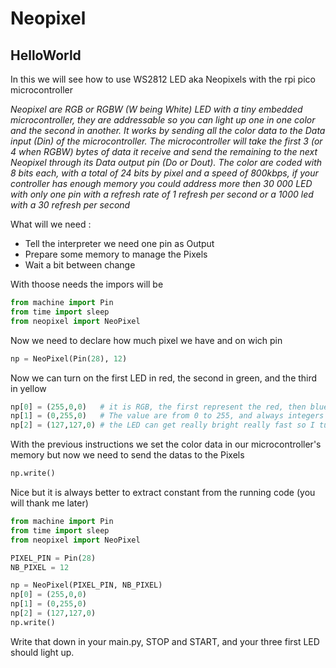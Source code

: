 # Neopixel

## HelloWorld 

In this we will see how to use WS2812 LED aka Neopixels with the rpi pico microcontroller

*Neopixel are RGB or RGBW (W being White) LED with a tiny embedded microcontroller, they are addressable so you can light up one in one color and the second in another. It works by sending all the color data to the Data input (Din) of the microcontroller. The microcontroller will take the first 3 (or 4 when RGBW) bytes of data it receive and send the remaining to the next Neopixel through its Data output pin (Do or Dout). The color are coded with 8 bits each, with a total of 24 bits by pixel and a speed of 800kbps, if your controller has enough memory you could address more then 30 000 LED with only one pin with a refresh rate of 1 refresh per second or a 1000 led with a 30 refresh per second*

What will we need :
- Tell the interpreter we need one pin as Output
- Prepare some memory to manage the Pixels
- Wait a bit between change

With thoose needs the impors will be 

```python
from machine import Pin
from time import sleep
from neopixel import NeoPixel
```

Now we need to declare how much pixel we have and on wich pin

```python
np = NeoPixel(Pin(28), 12)
```

Now we can turn on the first LED in red, the second in green, and the third in yellow

```python
np[0] = (255,0,0)   # it is RGB, the first represent the red, then blue, then green
np[1] = (0,255,0)   # The value are from 0 to 255, and always integers
np[2] = (127,127,0) # the LED can get really bright really fast so I tune off the values a bit
```

With the previous instructions we set the color data in our microcontroller's memory but now we need to send the datas to the Pixels

```python
np.write()
```

Nice but it is always better to extract constant from the running code (you will thank me later)

```python
from machine import Pin
from time import sleep
from neopixel import NeoPixel

PIXEL_PIN = Pin(28)
NB_PIXEL = 12

np = NeoPixel(PIXEL_PIN, NB_PIXEL)
np[0] = (255,0,0)
np[1] = (0,255,0)
np[2] = (127,127,0)
np.write()
```

Write that down in your main.py, STOP and START, and your three first LED should light up.
